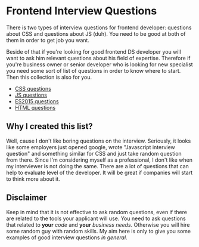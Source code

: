 # Frontend Interview Questions

There is two types of interview questions for frontend  developer:
questions about CSS and questions about JS (duh).
You need to be good at both of them in order to get job you want.

Beside of that if you're looking for good frontend DS developer you will
want to ask him relevant questions about his field of expertise.
Therefore if you're business owner or senior developer who is looking
for new specialist you need some sort of list of questions in order
to know where to start. Then this collection is also for you.

* [CSS questions](https://github.com/artemdemo/frontend-interview-questions/blob/master/css-questions.md)
* [JS questions](https://github.com/artemdemo/frontend-interview-questions/blob/master/js-questions.md)
* [ES2015 questions](https://github.com/artemdemo/frontend-interview-questions/blob/master/es2015-questions.md)
* [HTML questions](https://github.com/artemdemo/frontend-interview-questions/blob/master/html-questions.md)


## Why I created this list?

Well, cause I don't like boring questions on the interview.
Seriously, it looks like some employers just opened google, wrote "Javascript interview question"
and something similar for CSS and just take random question from there.
Since I'm considering myself as a professional, I don't like when my interviewer is not doing the same.
There are a lot of questions that can help to evaluate level of the developer.
It will be great if companies will start to think more about it.


## Disclaimer

Keep in mind that it is not effective to ask random questions,
even if there are related to the tools your applicant will use.
You need to ask questions that related to **your** *code* and **your** *business needs*.
Otherwise you will hire some random guy with random skills. 
My aim here is only to give you some examples of good interview questions *in general*.